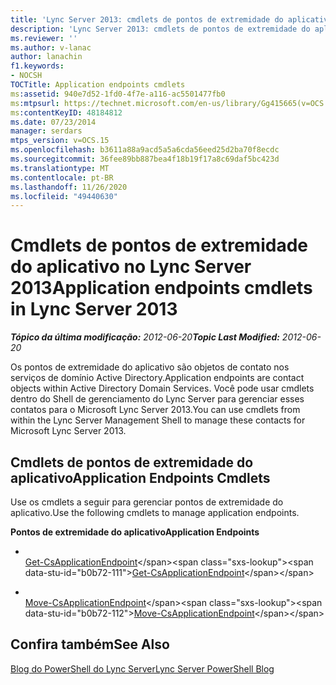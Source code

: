 ```yaml
---
title: 'Lync Server 2013: cmdlets de pontos de extremidade do aplicativo'
description: 'Lync Server 2013: cmdlets de pontos de extremidade do aplicativo.'
ms.reviewer: ''
ms.author: v-lanac
author: lanachin
f1.keywords:
- NOCSH
TOCTitle: Application endpoints cmdlets
ms:assetid: 940e7d52-1fd0-4f7e-a116-ac5501477fb0
ms:mtpsurl: https://technet.microsoft.com/en-us/library/Gg415665(v=OCS.15)
ms:contentKeyID: 48184812
ms.date: 07/23/2014
manager: serdars
mtps_version: v=OCS.15
ms.openlocfilehash: b3611a88a9acd5a5a6cda56eed25d2ba70f8ecdc
ms.sourcegitcommit: 36fee89bb887bea4f18b19f17a8c69daf5bc423d
ms.translationtype: MT
ms.contentlocale: pt-BR
ms.lasthandoff: 11/26/2020
ms.locfileid: "49440630"
---
```

# <a name="application-endpoints-cmdlets-in-lync-server-2013"></a><span data-ttu-id="b0b72-103">Cmdlets de pontos de extremidade do aplicativo no Lync Server 2013</span><span class="sxs-lookup"><span data-stu-id="b0b72-103">Application endpoints cmdlets in Lync Server 2013</span></span>

<div data-xmlns="http://www.w3.org/1999/xhtml">

<div class="topic" data-xmlns="http://www.w3.org/1999/xhtml" data-msxsl="urn:schemas-microsoft-com:xslt" data-cs="https://msdn.microsoft.com/">

<div data-asp="https://msdn2.microsoft.com/asp">



</div>

<div id="mainSection">

<div id="mainBody"><span data-ttu-id="b0b72-104">

<span> </span></span><span class="sxs-lookup"><span data-stu-id="b0b72-104">

<span> </span></span></span>

<span data-ttu-id="b0b72-105">_**Tópico da última modificação:** 2012-06-20_</span><span class="sxs-lookup"><span data-stu-id="b0b72-105">_**Topic Last Modified:** 2012-06-20_</span></span>

<span data-ttu-id="b0b72-106">Os pontos de extremidade do aplicativo são objetos de contato nos serviços de domínio Active Directory.</span><span class="sxs-lookup"><span data-stu-id="b0b72-106">Application endpoints are contact objects within Active Directory Domain Services.</span></span> <span data-ttu-id="b0b72-107">Você pode usar cmdlets dentro do Shell de gerenciamento do Lync Server para gerenciar esses contatos para o Microsoft Lync Server 2013.</span><span class="sxs-lookup"><span data-stu-id="b0b72-107">You can use cmdlets from within the Lync Server Management Shell to manage these contacts for Microsoft Lync Server 2013.</span></span>

<div>

## <a name="application-endpoints-cmdlets"></a><span data-ttu-id="b0b72-108">Cmdlets de pontos de extremidade do aplicativo</span><span class="sxs-lookup"><span data-stu-id="b0b72-108">Application Endpoints Cmdlets</span></span>

<span data-ttu-id="b0b72-109">Use os cmdlets a seguir para gerenciar pontos de extremidade do aplicativo.</span><span class="sxs-lookup"><span data-stu-id="b0b72-109">Use the following cmdlets to manage application endpoints.</span></span>

<span data-ttu-id="b0b72-110">**Pontos de extremidade do aplicativo**</span><span class="sxs-lookup"><span data-stu-id="b0b72-110">**Application Endpoints**</span></span>

  - <span></span>  
    <span data-ttu-id="b0b72-111">[Get-CsApplicationEndpoint](https://technet.microsoft.com/library/Gg398655(v=OCS.15))</span><span class="sxs-lookup"><span data-stu-id="b0b72-111">[Get-CsApplicationEndpoint](https://technet.microsoft.com/library/Gg398655(v=OCS.15))</span></span>

  - <span></span>  
    <span data-ttu-id="b0b72-112">[Move-CsApplicationEndpoint](https://technet.microsoft.com/library/Gg398188(v=OCS.15))</span><span class="sxs-lookup"><span data-stu-id="b0b72-112">[Move-CsApplicationEndpoint](https://technet.microsoft.com/library/Gg398188(v=OCS.15))</span></span>

</div>

<div>

## <a name="see-also"></a><span data-ttu-id="b0b72-113">Confira também</span><span class="sxs-lookup"><span data-stu-id="b0b72-113">See Also</span></span>


[<span data-ttu-id="b0b72-114">Blog do PowerShell do Lync Server</span><span class="sxs-lookup"><span data-stu-id="b0b72-114">Lync Server PowerShell Blog</span></span>](https://go.microsoft.com/fwlink/p/?linkid=203150)  
  

<span data-ttu-id="b0b72-115"></div>

</div>

<span> </span>

</div>

</div>

</span><span class="sxs-lookup"><span data-stu-id="b0b72-115"></div>

</div>

<span> </span>

</div>

</div>

</span></span></div>

